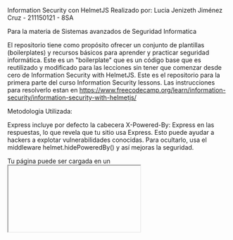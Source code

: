 Information Security con HelmetJS
Realizado por: Lucia Jenizeth Jiménez Cruz - 211150121 - 8SA

Para la materia de Sistemas avanzados de Seguridad Informatica

El repositorio tiene como propósito ofrecer un conjunto de plantillas (boilerplates) y recursos básicos para aprender y practicar seguridad informática. Este es un "boilerplate" que es un código base que es reutilizado y modificado para las lecciones sin tener que comenzar desde cero de Information Security with HelmetJS. Este es el repositorio para la primera parte del curso Information Security lessons. Las instrucciones para resolverlo estan en https://www.freecodecamp.org/learn/information-security/information-security-with-helmetjs/

Metodologia Utilizada:

Express incluye por defecto la cabecera X-Powered-By: Express en las respuestas, lo que revela que tu sitio usa Express. Esto puede ayudar a hackers a explotar vulnerabilidades conocidas. Para ocultarlo, usa el middleware helmet.hidePoweredBy() y así mejoras la seguridad.

Tu página puede ser cargada en un <iframe> sin permiso, lo que permite ataques de clickjacking, engañando al usuario para hacer clic en elementos ocultos. Para evitarlo, usa helmet.frameguard({ action: 'deny' }), que bloquea que tu sitio sea mostrado en un frame.

Cross-site scripting (XSS) es un ataque en el que se inyectan scripts maliciosos en páginas web para robar datos sensibles, como cookies de sesión o contraseñas. Los navegadores modernos ofrecen protección, como el encabezado HTTP X-XSS-Protection, que detecta scripts maliciosos y los neutraliza, aunque con soporte limitado. Herramientas como helmet.xssFilter() también pueden ayudar a sanitizar la entrada enviada al servidor.

Los navegadores pueden ignorar el encabezado Content-Type, lo que puede ser riesgoso. Para evitarlo, se usa el encabezado X-Content-Type-Options: nosniff. Usa helmet.noSniff() en tu servidor para aplicar esta protección.

Algunas aplicaciones web sirven HTML no confiable para su descarga. En versiones antiguas de Internet Explorer, estos archivos se abren en el contexto del sitio, lo que podría permitir que el HTML malicioso haga cosas dañinas. Para evitarlo, se debe configurar el encabezado X-Download-Options: noopen, lo que impide que los usuarios de IE ejecuten descargas en el contexto del sitio. Usa el método helmet.ieNoOpen() en tu servidor para aplicar esta protección.